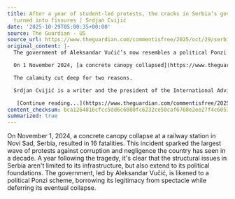 ```yaml
---
title: After a year of student-led protests, the cracks in Serbia’s government have
  turned into fissures | Srdjan Cvijić
date: '2025-10-29T05:00:35+00:00'
source: The Guardian - US
source_url: https://www.theguardian.com/commentisfree/2025/oct/29/serbia-student-protests-anniversary
original_content: |-
  The government of Aleksandar Vučić’s now resembles a political Ponzi scheme: borrowing legitimacy through spectacle while deferring its collapse

  On 1 November 2024, [a concrete canopy collapsed](https://www.theguardian.com/world/2024/nov/01/roof-collapse-serbia-train-station-novi-sad) at the railway station in Novi Sad, Serbia’s second-largest city, killing 16 people. The tragedy triggered the longest [wave of protests](https://www.theguardian.com/world/2024/dec/25/serbian-students-rally-in-belgrade-in-latest-protest-over-train-station-disaster) the country had seen in a decade – a spontaneous uprising against corruption, negligence and the arrogance of power. One year on, the cracks in Serbia’s concrete have turned into fissures in its political foundations.

  The calamity cut deep for two reasons.

  Srdjan Cvijić is a writer and the president of the International Advisory Committee of the Belgrade Centre for Security Policy thinktank

   [Continue reading...](https://www.theguardian.com/commentisfree/2025/oct/29/serbia-student-protests-anniversary)
content_checksum: bca1264816cfcc5dd6c6080fc6232ce50caf6768e2ee27f4c6053820c40977fc
summarized: true
---
```


On November 1, 2024, a concrete canopy collapse at a railway station in Novi Sad, Serbia, resulted in 16 fatalities. This incident sparked the largest wave of protests against corruption and negligence the country has seen in a decade. A year following the tragedy, it's clear that the structural issues in Serbia aren't limited to its infrastructure, but also extend to its political foundations. The government, led by Aleksandar Vučić, is likened to a political Ponzi scheme, borrowing its legitimacy from spectacle while deferring its eventual collapse.